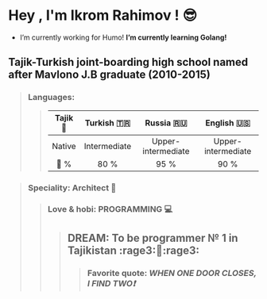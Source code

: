 # Hey , I'm Ikrom Rahimov ! :sunglasses:
- I’m currently working for Humo! **I’m currently learning Golang!**

## Tajik-Turkish joint-boarding high school named after Mavlono J.B graduate (2010-2015)

>### Languages:
>
>>| Tajik :heartbeat: | Turkish :tr: |     Russia :ru:    |    English :us:    | 
>>| :---------------: |:------------:| :-----------------:| :-----------------:|
>>|       Native      | Intermediate | Upper-intermediate | Upper-intermediate |
>>|      :100: %      |     80 %     |        95 %        |        90 %        |

>### Speciality: Architect :city_sunrise:
>>### Love & hobi: PROGRAMMING :computer:
>>>## DREAM: To be programmer № 1 in Tajikistan :rage3::muscle::rage3:
>>>>### Favorite quote: *WHEN ONE DOOR CLOSES, I FIND TWO:exclamation:* 
